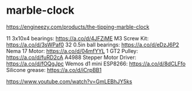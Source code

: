 # marble-clock

https://engineezy.com/products/the-tipping-marble-clock

11 3x10x4 bearings: https://a.co/d/4JFZjME
M3 Screw Kit: https://a.co/d/3sWPaf0
32 0.5in ball bearings: https://a.co/d/eDzJ6P2
Nema 17 Motor: https://a.co/d/04mfYYL
1 GT2 Pulley: https://a.co/d/fuRD2cA
A4988 Stepper Motor Driver: https://a.co/d/fOQgJpc
Wemos d1 mini ESP8266: https://a.co/d/8dCLFfo
Silicone grease: https://a.co/d/iCrpBB1

https://www.youtube.com/watch?v=GmLEBhJY5ks

